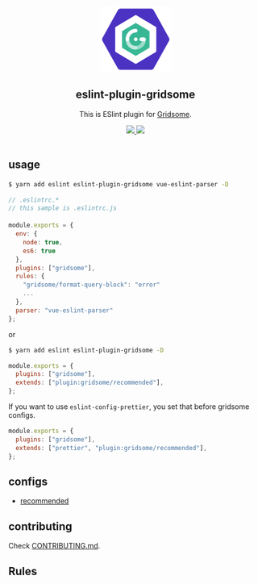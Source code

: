 <p align="center"><img width="143px" height="130px" src="https://raw.githubusercontent.com/gridsome/eslint-plugin-gridsome/master/assets/logo/eslint-plugin-gridsome.png" alt="ESLint plugin for Gridsome"></p>


<h2 align="center">eslint-plugin-gridsome</h2>
<p align="center">
  This is ESlint plugin for <a href="https://gridsome.org/" rel="nofollow">Gridsome</a>.
</p>
<p align="center">
  <a title="Current version" href="https://badge.fury.io/js/eslint-plugin-gridsome" rel="nofollow">
    <img src="https://badge.fury.io/js/eslint-plugin-gridsome.svg">
  </a>
  <a title="MIT License" href="[LICENSE](https://opensource.org/licenses/MIT)" rel="nofollow">
    <img src="https://img.shields.io/badge/License-MIT-green.svg">
  </a>
  <br>
  <br>
</p>

## usage

```bash
$ yarn add eslint eslint-plugin-gridsome vue-eslint-parser -D
```

```javascript
// .eslintrc.*
// this sample is .eslintrc.js

module.exports = {
  env: {
    node: true,
    es6: true
  },
  plugins: ["gridsome"],
  rules: {
    "gridsome/format-query-block": "error"
    ...
  },
  parser: "vue-eslint-parser"
};
```

or

```bash
$ yarn add eslint eslint-plugin-gridsome -D
```

```javascript
module.exports = {
  plugins: ["gridsome"],
  extends: ["plugin:gridsome/recommended"],
};
```

If you want to use `eslint-config-prettier`, you set that before gridsome configs.
```javascript
module.exports = {
  plugins: ["gridsome"],
  extends: ["prettier", "plugin:gridsome/recommended"],
};
```

## configs

- [recommended](https://github.com/gridsome/eslint-plugin-gridsome/blob/master/lib/configs/recommended.js)

## contributing

Check [CONTRIBUTING.md](https://github.com/gridsome/eslint-plugin-gridsome/blob/master/CONTRIBUTING.md).

## Rules
